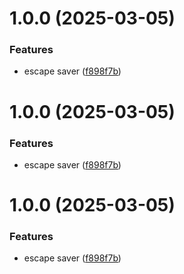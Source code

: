 # 1.0.0 (2025-03-05)


### Features

* escape saver ([f898f7b](https://github.com/simochee/Escape-Saver-for-Sheets/commit/f898f7be450006065825a905abfda4cde1f0ccb9))

# 1.0.0 (2025-03-05)


### Features

* escape saver ([f898f7b](https://github.com/simochee/Escape-Saver-for-Sheets/commit/f898f7be450006065825a905abfda4cde1f0ccb9))

# 1.0.0 (2025-03-05)


### Features

* escape saver ([f898f7b](https://github.com/simochee/Escape-Saver-for-Sheets/commit/f898f7be450006065825a905abfda4cde1f0ccb9))
